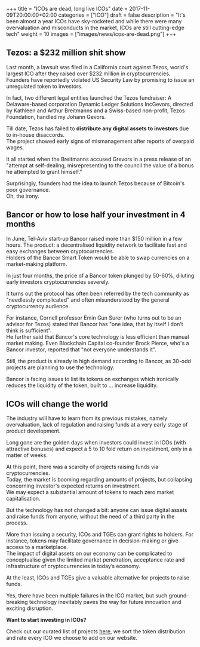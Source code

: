 +++
title = "ICOs are dead, long live ICOs"
date = 2017-11-09T20:00:00+02:00
categories = ["ICO"]
draft = false
description = "It's been almost a year ICOs have sky-rocketed and while there were many overvaluation and misconducts in the market, ICOs are still cutting-edge tech"
weight = 10
images = ["images/news/icos-are-dead.png"]
+++

## Tezos: a $232 million shit show

Last month, a lawsuit was filed in a California court against Tezos, world's largest ICO after they raised over $232 million in cryptocurrencies.  
Founders have reportedly violated US Security Law by promising to issue an unregulated token to investors. 

In fact, two different legal entities launched the Tezos fundraiser:  A Delaware-based corporation Dynamic Ledger Solutions IncGevors, directed by  Kathleen and Arthur Breitmanns and a Swiss-based non-profit, Tezos Foundation, handled my Johann Gevors.

Till date, Tezos has failed to **distribute any digital assets to investors** due to in-house disaccords.   
The project showed early signs of mismanagement after reports of overpaid wages.  

It all started when the Breitmanns accused Grevors in a press release of an "attempt at self-dealing, misrepresenting to the council the value of a bonus he attempted to grant himself."
 
Surprisingly, founders had the idea to launch Tezos because of Bitcoin's poor governance.  
Oh, the irony.

## Bancor or how to lose half your investment in 4 months

In June, Tel-Aviv start-up Bancor raised more than $150 million in a few hours. The product: a decentralised liquidity network to facilitate fast and easy exchanges between cryptocurrencies.  
Holders of the Bancor Smart Token would be able to swap currencies on a market-making platform.  

In just four months, the price of a Bancor token plunged by 50-60%, diluting early investors cryptocurrencies severely.

It turns out the protocol has often been referred by the tech community as "needlessly complicated" and often misunderstood by the general cryptocurrency audience.  

For instance, Cornell professor Emin Gun Surer  (who turns out to be an advisor for Tezos) stated that Bancor has "one idea, that by itself I don’t think is sufficient".  
He further said that Bancor's core technology is less efficient than manual market making. 
Even Blockchain Capital co-founder Brock Pierce, who's a Bancor investor, reported that "not everyone understands it".

Still, the product is already in high demand according to Bancor, as 30-odd projects are planning to use the technology.

Bancor is facing issues to list its tokens on exchanges which ironically reduces the liquidity of the token, built to ... increase liquidity.

## ICOs will change the world

The industry will have to learn from its previous mistakes, namely overvaluation, lack of regulation and raising funds at a very early stage of product development.  

Long gone are the golden days when investors could invest in ICOs (with attractive bonuses) and expect a 5 to 10 fold return on investment, only in a matter of weeks.

At this point, there was a scarcity of projects raising funds via cryptocurrencies.   
Today, the market is booming regarding amounts of projects, but collapsing concerning investor's expected returns on investment.  
We may expect a substantial amount of tokens to reach zero market capitalisation.

But the technology has not changed a bit: anyone can issue digital assets and raise funds from anyone, without the need of a third party in the process. 

More than issuing a security, ICOs and TGEs can grant rights to holders. For instance, tokens may facilitate governance in decision-making or give access to a marketplace.  
The impact of digital assets on our economy can be complicated to conceptualise given the limited market penetration, acceptance rate and infrastructure of cryptocurrencies in today’s economy.

At the least, ICOs and TGEs give a valuable alternative for projects to raise funds.

Yes, there have been multiple failures in the ICO market, but such ground-breaking technology inevitably paves the way for future innovation and exciting disruption.  

**Want to start investing in ICOs?** 

Check out our curated list of projects [here](/token-sales), we sort the token distribution and rate every ICO we choose to add on our website.
